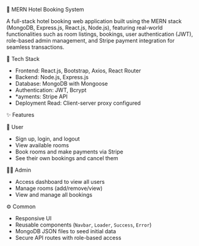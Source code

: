  🏨 MERN Hotel Booking System

A full-stack hotel booking web application built using the MERN stack (MongoDB, Express.js, React.js, Node.js), featuring real-world functionalities such as room listings, bookings, user authentication (JWT), role-based admin management, and Stripe payment integration for seamless transactions.

🔧 Tech Stack

- Frontend: React.js, Bootstrap, Axios, React Router
- Backend: Node.js, Express.js
- Database: MongoDB with Mongoose
- Authentication: JWT, Bcrypt
- *ayments: Stripe API
- Deployment Read: Client-server proxy configured


 ✨ Features

👤 User
- Sign up, login, and logout
- View available rooms
- Book rooms and make payments via Stripe
- See their own bookings and cancel them

🧑‍💼 Admin
- Access dashboard to view all users
- Manage rooms (add/remove/view)
- View and manage all bookings
  
 ⚙️ Common
- Responsive UI
- Reusable components (`Navbar`, `Loader`, `Success`, `Error`)
- MongoDB JSON files to seed initial data
- Secure API routes with role-based access

